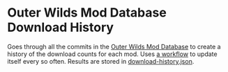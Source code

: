 # Outer Wilds Mod Database Download History

Goes through all the commits in the [Outer Wilds Mod Database](https://github.com/Raicuparta/ow-mod-db) to create a history of the download counts for each mod. Uses [a workflow](https://github.com/misternebula/OWModDBDownloadCountExtractor/actions/workflows/update-download-history.yml) to update itself every so often. Results are stored in [download-history.json](https://github.com/misternebula/OWModDBDownloadCountExtractor/blob/main/download-history.json).
